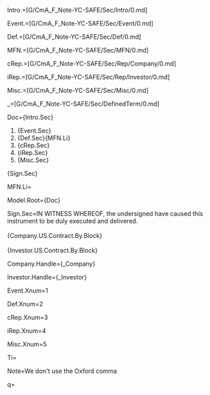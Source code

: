 Intro.=[G/CmA_F_Note-YC-SAFE/Sec/Intro/0.md]

Event.=[G/CmA_F_Note-YC-SAFE/Sec/Event/0.md]

Def.=[G/CmA_F_Note-YC-SAFE/Sec/Def/0.md]

MFN.=[G/CmA_F_Note-YC-SAFE/Sec/MFN/0.md]

cRep.=[G/CmA_F_Note-YC-SAFE/Sec/Rep/Company/0.md]

iRep.=[G/CmA_F_Note-YC-SAFE/Sec/Rep/Investor/0.md]

Misc.=[G/CmA_F_Note-YC-SAFE/Sec/Misc/0.md]

_=[G/CmA_F_Note-YC-SAFE/Sec/DefinedTerm/0.md]

Doc={Intro.Sec}<ol><li>{Event.Sec}<li>{Def.Sec}{MFN.Li}<li>{cRep.Sec}<li>{iRep.Sec}<li>{Misc.Sec}</ol>{Sign.Sec}

MFN.Li=</i>

Model.Root={Doc}

Sign.Sec=IN WITNESS WHEREOF, the undersigned have caused this instrument to be duly executed and delivered.<br><br>{Company.US.Contract.By.Block}<br><br>{Investor.US.Contract.By.Block}
  
Company.Handle={_Company}

Investor.Handle={_Investor}

Event.Xnum=1

Def.Xnum=2

cRep.Xnum=3

iRep.Xnum=4

Misc.Xnum=5

Ti=</i>

Note=We don't use the Oxford comma

q=</i>
